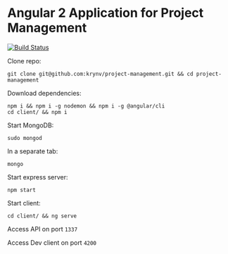 # Angular 2 Application for Project Management

[![Build Status](https://travis-ci.com/krynv/project-management-MEAN.svg?token=M3MdFm712J5BiykqssE8&branch=develop)](https://travis-ci.com/krynv/project-management-MEAN) 

Clone repo: 

    git clone git@github.com:krynv/project-management.git && cd project-management

Download dependencies: 

    npm i && npm i -g nodemon && npm i -g @angular/cli
    cd client/ && npm i

Start MongoDB:

    sudo mongod

In a separate tab: 

    mongo

Start express server: 

    npm start

Start client:

    cd client/ && ng serve

Access API on port `1337`

Access Dev client on port `4200`
